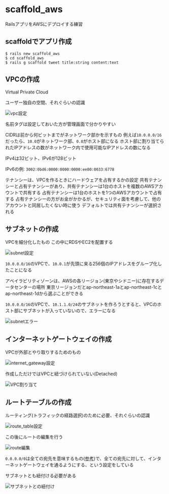 # scaffold_aws

RailsアプリをAWSにデプロイする練習

## scaffoldでアプリ作成
```
$ rails new scaffold_aws
$ cd scaffold_aws
$ rails g scaffold tweet title:string content:text
```

## VPCの作成
Virtual Private Cloud

ユーザー独自の空間、それぐらいの認識

![vpc設定](./vpc.png)

名前タグは設定しておいた方が管理画面で分かりやすい

CIDRは前から何ビットまでがネットワーク部かを示すもの 例えば`10.0.0.0/16`だったら、`10.0`がネットワーク部、`0.0`がホスト部になる ホスト部に割り当てられたIPアドレスの数がネットワーク内で使用可能なIPアドレスの数になる

IPv4は32ビット、IPv6が128ビット

IPv6の例: `3002:0bd6:0000:0000:0000:ee00:0033:6778`

テナンシーは、VPCを作るときにハードウェアを占有するかの設定 共有テナンシーと占有テナンシーがあり、共有テナンシーは1台のホストを複数のAWSアカウントで共有する 占有テナンシーは1台のホストを1つのAWSアカウントで占有する 占有テナンシーの方がお金がかかるが、セキュリティ面を考慮して、他のアカウントと同居したくない時に使う デフォルトでは共有テナンシーが選択される

## サブネットの作成
VPCを細分化したもの この中にRDSやEC2を配置する

![subnet設定](./subnet.png)

`10.0.0.0/16`のVPCで、`10.0.1`が先頭に来る256個のIPアドレスをグループ化したことになる

アベイラビリティゾーンは、AWSの各リージョン(東京やシドニー)に存在するデータセンターの場所 東京リージョンだとap-northeast-1aとap-northeast-1cとap-northeast-1dから選ぶことができる

`10.0.0.0/16`のVPCで、`10.1.1.0/24`のサブネットを作ろうとすると、VPCのホスト部にサブネットが入っていないので、エラーになる

![subnetエラー](./invalid_subnet.png)

## インターネットゲートウェイの作成
VPCが外部とやり取りするためのもの

![internet_gateway設定](./internet_gateway.png)

作成しただけではVPCと紐づけられていない(Detached)

![VPC割り当て](./vpc_attach.png)

## ルートテーブルの作成
ルーティング(トラフィックの経路選択)のために必要、それぐらいの認識

![route_table設定](./route_table.png)

この後にルートの編集を行う

![route編集](./route_config.png)

`0.0.0.0/0`は全ての宛先を意味するもの([参考](https://www.wdic.org/w/WDIC/0.0.0.0))で、全ての宛先に対して、インターネットゲートウェイを通るようにする、という設定をしている

サブネットとも紐付ける必要がある

![サブネットとの紐付け](./subnet_associate.png)
